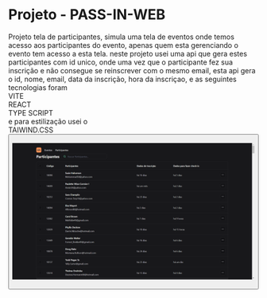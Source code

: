 # Projeto - PASS-IN-WEB

Projeto tela de participantes, simula uma tela de eventos onde temos acesso aos participantes do evento, apenas quem esta gerenciando o evento tem acesso a esta tela. 
neste projeto usei uma api que gera estes participantes com id unico, onde uma vez que o participante fez sua inscrição e não consegue se reinscrever com o mesmo email, esta api gera o id, nome, email, data da inscrição, hora da inscriçao, e as seguintes tecnologias foram
<br>
VITE
<br>
REACT
<br>
TYPE SCRIPT
<br>
e para estilização usei o 
<br>
TAIWIND.CSS
<br>
<button>
<br>
<img src="./src/assets/IMG.png">


